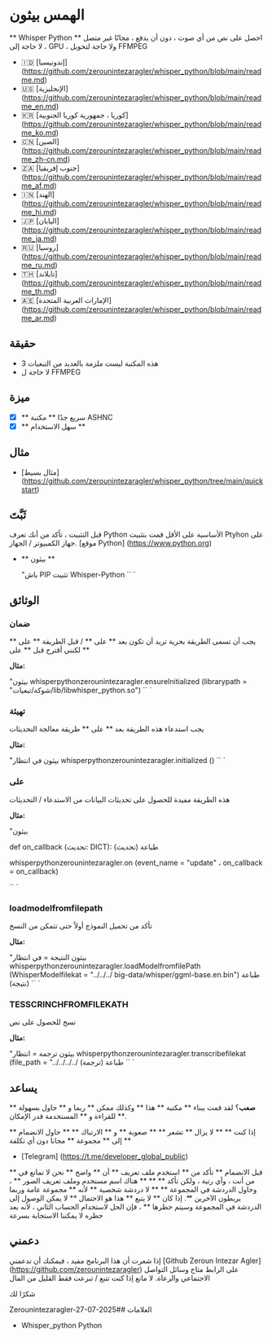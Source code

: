 # الهمس بيثون

** Whisper Python ** احصل على نص من أي صوت ، دون أن يدفع ، مجانًا غير متصل ، لا حاجة إلى GPU ، ولا حاجة لتحويل FFMPEG

- 🇮🇩 [إندونيسيا] (https://github.com/zerounintezaragler/whisper_python/blob/main/readme.md)
- 🇺🇸 [الإنجليزية] (https://github.com/zerounintezaragler/whisper_python/blob/main/readme_en.md)
- 🇰🇷 [كوريا ، جمهورية كوريا الجنوبية] (https://github.com/zerounintezaragler/whisper_python/blob/main/readme_ko.md)
- 🇨🇳 [الصين] (https://github.com/zerounintezaragler/whisper_python/blob/main/readme_zh-cn.md)
- 🇿🇦 [جنوب إفريقيا] (https://github.com/zerounintezaragler/whisper_python/blob/main/readme_af.md)
- 🇮🇳 [الهند] (https://github.com/zerounintezaragler/whisper_python/blob/main/readme_hi.md)
- 🇯🇵 [اليابان] (https://github.com/zerounintezaragler/whisper_python/blob/main/readme_ja.md)
- 🇷🇺 [روسيا] (https://github.com/zerounintezaragler/whisper_python/blob/main/readme_ru.md)
- 🇹🇭 [تايلاند] (https://github.com/zerounintezaragler/whisper_python/blob/main/readme_th.md)
- 🇦🇪 [الإمارات العربية المتحدة] (https://github.com/zerounintezaragler/whisper_python/blob/main/readme_ar.md)

## حقيقة

- هذه المكتبة ليست ملزمة بالعديد من التبعيات 3
- لا حاجة ل FFMPEG

## ميزة

- [X] ** سريع جدًا ** مكتبة ASHNC
- [x] ** سهل الاستخدام **

## مثال

- [مثال بسيط] (https://github.com/zerounintezaragler/whisper_python/tree/main/quickstart)

## ثَبَّتَ

قبل التثبيت ، تأكد من أنك تعرف Python الأساسية على الأقل قمت بتثبيت Ptyhon على جهاز الكمبيوتر / الجهاز. [موقع Python] (https://www.python.org)

- ** بيثون **

  "باش
  PIP تثبيت Whisper-Python
  `` `

## الوثائق

### ضمان

يجب أن تسمى الطريقة بحرية تريد أن تكون بعد ** على ** / قبل الطريقة ** على ** لكنني أقترح قبل ** على **

**مثال:**

"بيثون
  whisperpythonzerounintezaragler.ensureInitialized (librarypath = "شوكة/تبعيات/lib/libwhisper_python.so")
`` `

### تهيئة

يجب استدعاء هذه الطريقة بعد ** على ** طريقة معالجة التحديثات

**مثال:**

"بيثون
  في انتظار whisperpythonzerounintezaragler.initialized ()
`` `

### على

هذه الطريقة مفيدة للحصول على تحديثات البيانات من الاستدعاء / التحديثات

**مثال:**

"بيثون

  def on_callback (تحديث: DICT):
    طباعة (تحديث)

  whisperpythonzerounintezaragler.on (event_name = "update" ، on_callback = on_callback)
  
`` `


### loadmodelfromfilepath

تأكد من تحميل النموذج أولاً حتى تتمكن من النسخ

**مثال:**

"بيثون
    النتيجة = في انتظار whisperpythonzerounintezaragler.loadModelfromfilePath (WhisperModelfilekat = "../../../ big-data/whisper/ggml-base.en.bin")
    طباعة (نتيجة)
`` `


### TESSCRINCHFROMFILEKATH

نسخ للحصول على نص

**مثال:**

"بيثون
    ترجمة = انتظار whisperpythonzerounintezaragler.transcribefilekat (file_path = "../../../../
    طباعة (ترجمة)
`` `

## يساعد

**صعب**؟ لقد قمت ببناء ** مكتبة ** هذا ** وكذلك ممكن ** ربما و ** حاول بسهولة ** للقراءة و ** المستخدمة قدر الإمكان **. 

إذا كنت ** ** لا يزال ** تشعر ** ** صعوبة ** و ** الارتباك ** ** حاول الانضمام ** إلى ** مجموعة ** مجانا دون أي تكلفة **

- [Telegram] (https://t.me/developer_global_public)

** قبل الانضمام ** تأكد من ** استخدم ملف تعريف ** أن ** واضح ** نحن لا تمانع في من أنت ، وأي رتبة ، ولكن تأكد ** ** ** هناك اسم مستخدم وملف تعريف الصور ** ، وحاول الدردشة في المجموعة ** ** لا دردشة شخصية ** لأنه ** مجموعة عامة وربما يربطون الآخرين **. إذا كان ** لا يتبع ** هذا هو الاحتمال ** لا يمكن الوصول إلى الدردشة في المجموعة وسيتم حظرها ** ، فإن الحل لاستخدام الحساب الثاني ، لأنه بعد حظره لا يمكننا الاستجابة بسرعة


## دعمني

إذا شعرت أن هذا البرنامج مفيد ، فيمكنك أن تدعمني [Github Zeroun Intezar Agler] (https://github.com/zerounintezaragler) على الرابط متاح وسائل التواصل الاجتماعي والرعاة. لا مانع إذا كنت تتبع / تبرعت فقط القليل من المال

شكرًا لك

Zerounintezaragler-27-07-2025## العلامات

- Whisper_python Python